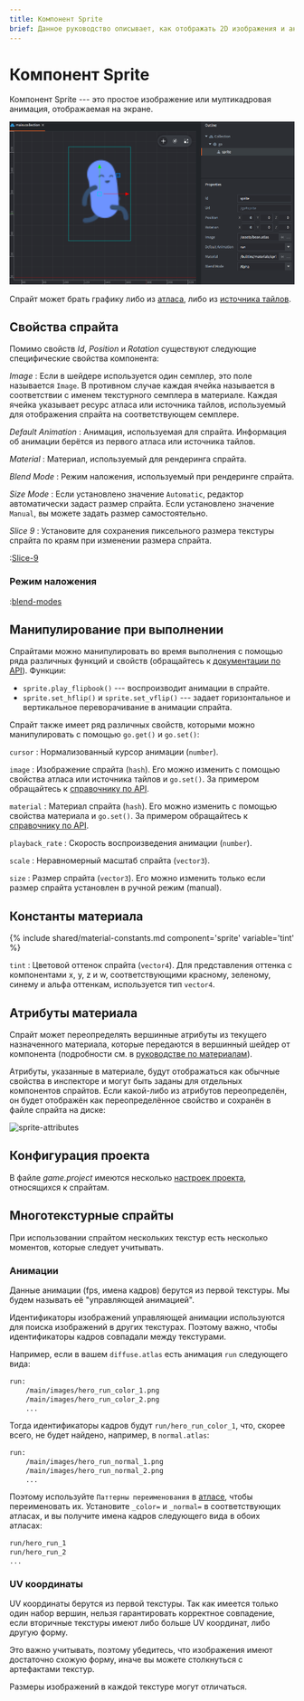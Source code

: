 ```yaml
---
title: Компонент Sprite
brief: Данное руководство описывает, как отображать 2D изображения и анимацию с помощью компонента Sprite.
---
```


# Компонент Sprite

Компонент Sprite --- это простое изображение или мултикадровая анимация, отображаемая на экране.

![sprite](images/graphics/sprite.png)

Спрайт может брать графику либо из [атласа](/manuals/atlas), либо из [источника тайлов](/manuals/tilesource).

## Свойства спрайта

Помимо свойств *Id*, *Position* и *Rotation* существуют следующие специфические свойства компонента:

*Image*
: Если в шейдере используется один семплер, это поле называется `Image`. В противном случае каждая ячейка называется в соответствии с именем текстурного семплера в материале.
Каждая ячейка указывает ресурс атласа или источника тайлов, используемый для отображения спрайта на соответствующем семплере.

*Default Animation*
: Анимация, используемая для спрайта. Информация об анимации берётся из первого атласа или источника тайлов.

*Material*
: Материал, используемый для рендеринга спрайта.

*Blend Mode*
: Режим наложения, используемый при рендеринге спрайта.

*Size Mode*
: Если установлено значение `Automatic`, редактор автоматически задаст размер спрайта. Если установлено значение `Manual`, вы можете задать размер самостоятельно.

*Slice 9*
: Установите для сохранения пиксельного размера текстуры спрайта по краям при изменении размера спрайта.

:[Slice-9](../shared/slice-9-texturing.md)

### Режим наложения
:[blend-modes](../shared/blend-modes.md)

## Манипулирование при выполнении

Спрайтами можно манипулировать во время выполнения с помощью ряда различных функций и свойств (обращайтесь к [документации по API](/ref/sprite/)). Функции:

* `sprite.play_flipbook()` --- воспроизводит анимации в спрайте.
* `sprite.set_hflip()` и `sprite.set_vflip()` --- задает горизонтальное и вертикальное переворачивание в анимации спрайта.

Спрайт также имеет ряд различных свойств, которыми можно манипулировать с помощью `go.get()` и `go.set()`:

`cursor`
: Нормализованный курсор анимации (`number`).

`image`
: Изображение спрайта (`hash`). Его можно изменить с помощью свойства атласа или источника тайлов и `go.set()`. За примером обращайтесь к [справочнику по API](/ref/sprite/#image).

`material`
: Материал спрайта (`hash`). Его можно изменить с помощью свойства материала и `go.set()`. За примером обращайтесь к [справочнику по API](/ref/sprite/#material).

`playback_rate`
: Скорость воспроизведения анимации (`number`).

`scale`
: Неравномерный масштаб спрайта (`vector3`).

`size`
: Размер спрайта (`vector3`). Его можно изменить только если размер спрайта установлен в ручной режим (manual).

## Константы материала

{% include shared/material-constants.md component='sprite' variable='tint' %}

`tint`
: Цветовой оттенок спрайта (`vector4`). Для представления оттенка с компонентами x, y, z и w, соответствующими красному, зеленому, синему и альфа оттенкам, используется тип `vector4`.

## Атрибуты материала

Спрайт может переопределять вершинные атрибуты из текущего назначенного материала, которые передаются в вершинный шейдер от компонента (подробности см. в [руководстве по материалам](/manuals/material/#attributes)).

Атрибуты, указанные в материале, будут отображаться как обычные свойства в инспекторе и могут быть заданы для отдельных компонентов спрайтов. Если какой-либо из атрибутов переопределён, он будет отображён как переопределённое свойство и сохранён в файле спрайта на диске:

![sprite-attributes](../images/graphics/sprite-attributes.png)

## Конфигурация проекта

В файле *game.project* имеются несколько [настроек проекта](/manuals/project-settings#sprite), относящихся к спрайтам.

## Многотекстурные спрайты

При использовании спрайтом нескольких текстур есть несколько моментов, которые следует учитывать.

### Анимации

Данные анимации (fps, имена кадров) берутся из первой текстуры. Мы будем называть её "управляющей анимацией".

Идентификаторы изображений управляющей анимации используются для поиска изображений в других текстурах.
Поэтому важно, чтобы идентификаторы кадров совпадали между текстурами.

Например, если в вашем `diffuse.atlas` есть анимация `run` следующего вида:

```
run:
    /main/images/hero_run_color_1.png
    /main/images/hero_run_color_2.png
    ...
```

Тогда идентификаторы кадров будут `run/hero_run_color_1`, что, скорее всего, не будет найдено, например, в `normal.atlas`:

```
run:
    /main/images/hero_run_normal_1.png
    /main/images/hero_run_normal_2.png
    ...
```

Поэтому используйте `Паттерны переименования` в [атласе](/manuals/material/), чтобы переименовать их.
Установите `_color=` и `_normal=` в соответствующих атласах, и вы получите имена кадров следующего вида в обоих атласах:

```
run/hero_run_1
run/hero_run_2
...
```

### UV координаты

UV координаты берутся из первой текстуры. Так как имеется только один набор вершин, нельзя гарантировать
корректное совпадение, если вторичные текстуры имеют либо больше UV координат, либо другую форму.

Это важно учитывать, поэтому убедитесь, что изображения имеют достаточно схожую форму, иначе вы можете столкнуться с артефактами текстур.

Размеры изображений в каждой текстуре могут отличаться.

